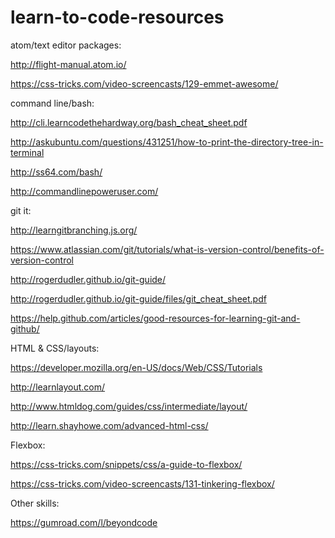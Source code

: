 # learn-to-code-resources

atom/text editor packages:

http://flight-manual.atom.io/

https://css-tricks.com/video-screencasts/129-emmet-awesome/


command line/bash:

http://cli.learncodethehardway.org/bash_cheat_sheet.pdf

http://askubuntu.com/questions/431251/how-to-print-the-directory-tree-in-terminal

http://ss64.com/bash/

http://commandlinepoweruser.com/


git it:

http://learngitbranching.js.org/

https://www.atlassian.com/git/tutorials/what-is-version-control/benefits-of-version-control

http://rogerdudler.github.io/git-guide/

http://rogerdudler.github.io/git-guide/files/git_cheat_sheet.pdf

https://help.github.com/articles/good-resources-for-learning-git-and-github/


HTML & CSS/layouts:

https://developer.mozilla.org/en-US/docs/Web/CSS/Tutorials

http://learnlayout.com/

http://www.htmldog.com/guides/css/intermediate/layout/

http://learn.shayhowe.com/advanced-html-css/


Flexbox:

https://css-tricks.com/snippets/css/a-guide-to-flexbox/

https://css-tricks.com/video-screencasts/131-tinkering-flexbox/

Other skills:

https://gumroad.com/l/beyondcode
